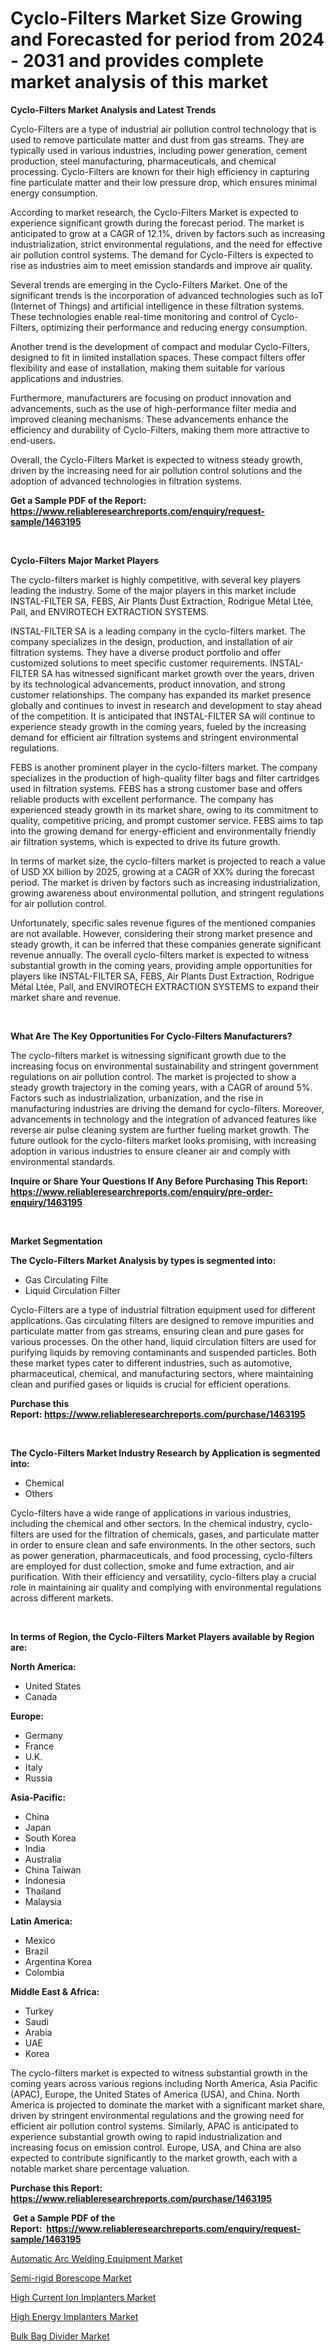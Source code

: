 <p><h1>Cyclo-Filters Market Size Growing and Forecasted for period from 2024 - 2031 and provides complete market analysis of this market</h1></p><p><strong>Cyclo-Filters Market Analysis and Latest Trends</strong></p>
<p><p>Cyclo-Filters are a type of industrial air pollution control technology that is used to remove particulate matter and dust from gas streams. They are typically used in various industries, including power generation, cement production, steel manufacturing, pharmaceuticals, and chemical processing. Cyclo-Filters are known for their high efficiency in capturing fine particulate matter and their low pressure drop, which ensures minimal energy consumption.</p><p>According to market research, the Cyclo-Filters Market is expected to experience significant growth during the forecast period. The market is anticipated to grow at a CAGR of 12.1%, driven by factors such as increasing industrialization, strict environmental regulations, and the need for effective air pollution control systems. The demand for Cyclo-Filters is expected to rise as industries aim to meet emission standards and improve air quality.</p><p>Several trends are emerging in the Cyclo-Filters Market. One of the significant trends is the incorporation of advanced technologies such as IoT (Internet of Things) and artificial intelligence in these filtration systems. These technologies enable real-time monitoring and control of Cyclo-Filters, optimizing their performance and reducing energy consumption.</p><p>Another trend is the development of compact and modular Cyclo-Filters, designed to fit in limited installation spaces. These compact filters offer flexibility and ease of installation, making them suitable for various applications and industries.</p><p>Furthermore, manufacturers are focusing on product innovation and advancements, such as the use of high-performance filter media and improved cleaning mechanisms. These advancements enhance the efficiency and durability of Cyclo-Filters, making them more attractive to end-users.</p><p>Overall, the Cyclo-Filters Market is expected to witness steady growth, driven by the increasing need for air pollution control solutions and the adoption of advanced technologies in filtration systems.</p></p>
<p><strong>Get a Sample PDF of the Report:&nbsp; <a href="https://www.reliableresearchreports.com/enquiry/request-sample/1463195">https://www.reliableresearchreports.com/enquiry/request-sample/1463195</a></strong></p>
<p>&nbsp;</p>
<p><strong>Cyclo-Filters Major Market Players</strong></p>
<p><p>The cyclo-filters market is highly competitive, with several key players leading the industry. Some of the major players in this market include INSTAL-FILTER SA, FEBS, Air Plants Dust Extraction, Rodrigue Métal Ltée, Pall, and ENVIROTECH EXTRACTION SYSTEMS.</p><p>INSTAL-FILTER SA is a leading company in the cyclo-filters market. The company specializes in the design, production, and installation of air filtration systems. They have a diverse product portfolio and offer customized solutions to meet specific customer requirements. INSTAL-FILTER SA has witnessed significant market growth over the years, driven by its technological advancements, product innovation, and strong customer relationships. The company has expanded its market presence globally and continues to invest in research and development to stay ahead of the competition. It is anticipated that INSTAL-FILTER SA will continue to experience steady growth in the coming years, fueled by the increasing demand for efficient air filtration systems and stringent environmental regulations.</p><p>FEBS is another prominent player in the cyclo-filters market. The company specializes in the production of high-quality filter bags and filter cartridges used in filtration systems. FEBS has a strong customer base and offers reliable products with excellent performance. The company has experienced steady growth in its market share, owing to its commitment to quality, competitive pricing, and prompt customer service. FEBS aims to tap into the growing demand for energy-efficient and environmentally friendly air filtration systems, which is expected to drive its future growth.</p><p>In terms of market size, the cyclo-filters market is projected to reach a value of USD XX billion by 2025, growing at a CAGR of XX% during the forecast period. The market is driven by factors such as increasing industrialization, growing awareness about environmental pollution, and stringent regulations for air pollution control.</p><p>Unfortunately, specific sales revenue figures of the mentioned companies are not available. However, considering their strong market presence and steady growth, it can be inferred that these companies generate significant revenue annually. The overall cyclo-filters market is expected to witness substantial growth in the coming years, providing ample opportunities for players like INSTAL-FILTER SA, FEBS, Air Plants Dust Extraction, Rodrigue Métal Ltée, Pall, and ENVIROTECH EXTRACTION SYSTEMS to expand their market share and revenue.</p></p>
<p>&nbsp;</p>
<p><strong>What Are The Key Opportunities For Cyclo-Filters Manufacturers?</strong></p>
<p><p>The cyclo-filters market is witnessing significant growth due to the increasing focus on environmental sustainability and stringent government regulations on air pollution control. The market is projected to show a steady growth trajectory in the coming years, with a CAGR of around 5%. Factors such as industrialization, urbanization, and the rise in manufacturing industries are driving the demand for cyclo-filters. Moreover, advancements in technology and the integration of advanced features like reverse air pulse cleaning system are further fueling market growth. The future outlook for the cyclo-filters market looks promising, with increasing adoption in various industries to ensure cleaner air and comply with environmental standards.</p></p>
<p><strong>Inquire or Share Your Questions If Any Before Purchasing This Report: <a href="https://www.reliableresearchreports.com/enquiry/pre-order-enquiry/1463195">https://www.reliableresearchreports.com/enquiry/pre-order-enquiry/1463195</a></strong></p>
<p>&nbsp;</p>
<p><strong>Market Segmentation</strong></p>
<p><strong>The Cyclo-Filters Market Analysis by types is segmented into:</strong></p>
<p><ul><li>Gas Circulating Filte</li><li>Liquid Circulation Filter</li></ul></p>
<p><p>Cyclo-Filters are a type of industrial filtration equipment used for different applications. Gas circulating filters are designed to remove impurities and particulate matter from gas streams, ensuring clean and pure gases for various processes. On the other hand, liquid circulation filters are used for purifying liquids by removing contaminants and suspended particles. Both these market types cater to different industries, such as automotive, pharmaceutical, chemical, and manufacturing sectors, where maintaining clean and purified gases or liquids is crucial for efficient operations.</p></p>
<p><strong>Purchase this Report:&nbsp;<a href="https://www.reliableresearchreports.com/purchase/1463195">https://www.reliableresearchreports.com/purchase/1463195</a></strong></p>
<p>&nbsp;</p>
<p><strong>The Cyclo-Filters Market Industry Research by Application is segmented into:</strong></p>
<p><ul><li>Chemical</li><li>Others</li></ul></p>
<p><p>Cyclo-filters have a wide range of applications in various industries, including the chemical and other sectors. In the chemical industry, cyclo-filters are used for the filtration of chemicals, gases, and particulate matter in order to ensure clean and safe environments. In the other sectors, such as power generation, pharmaceuticals, and food processing, cyclo-filters are employed for dust collection, smoke and fume extraction, and air purification. With their efficiency and versatility, cyclo-filters play a crucial role in maintaining air quality and complying with environmental regulations across different markets.</p></p>
<p>&nbsp;</p>
<p><strong>In terms of Region, the Cyclo-Filters Market Players available by Region are:</strong></p>
<p>
    <p> <strong> North America: </strong>
        <ul>
            <li>United States</li>
            <li>Canada</li>
        </ul>
        </p> 
    <p> <strong> Europe: </strong>
        <ul>
            <li>Germany</li>
            <li>France</li>
            <li>U.K.</li>
            <li>Italy</li>
            <li>Russia</li>
        </ul>
        </p> 
    <p> <strong> Asia-Pacific: </strong>
        <ul>
            <li>China</li>
            <li>Japan</li>
            <li>South Korea</li>
            <li>India</li>
            <li>Australia</li>
            <li>China Taiwan</li>
            <li>Indonesia</li>
            <li>Thailand</li>
            <li>Malaysia</li>
        </ul>
        </p> 
    <p> <strong> Latin America: </strong>
        <ul>
            <li>Mexico</li>
            <li>Brazil</li>
            <li>Argentina Korea</li>
            <li>Colombia</li>
        </ul>
        </p> 
    <p> <strong> Middle East & Africa: </strong>
        <ul>
            <li>Turkey</li>
            <li>Saudi</li>
            <li>Arabia</li>
            <li>UAE</li>
            <li>Korea</li>
        </ul>
    </p>
    </p>
<p><p>The cyclo-filters market is expected to witness substantial growth in the coming years across various regions including North America, Asia Pacific (APAC), Europe, the United States of America (USA), and China. North America is projected to dominate the market with a significant market share, driven by stringent environmental regulations and the growing need for efficient air pollution control systems. Similarly, APAC is anticipated to experience substantial growth owing to rapid industrialization and increasing focus on emission control. Europe, USA, and China are also expected to contribute significantly to the market growth, each with a notable market share percentage valuation.</p></p>
<p><strong>Purchase this Report: <a href="https://www.reliableresearchreports.com/purchase/1463195">https://www.reliableresearchreports.com/purchase/1463195</a></strong></p>
<p>&nbsp;<strong>Get a Sample PDF of the Report:&nbsp;&nbsp;<a href="https://www.reliableresearchreports.com/enquiry/request-sample/1463195">https://www.reliableresearchreports.com/enquiry/request-sample/1463195</a></strong></p>
<p><strong></strong></p>
<p><p><a href="https://github.com/chartsaturn/Market-Research-Report-List-1/blob/main/automatic-arc-welding-equipment-market.md">Automatic Arc Welding Equipment Market</a></p><p><a href="https://github.com/RichRobinson5/Market-Research-Report-List-3/blob/main/semi-rigid-borescope-market.md">Semi-rigid Borescope Market</a></p><p><a href="https://github.com/jhcraigie/Market-Research-Report-List-1/blob/main/high-current-ion-implanters-market.md">High Current Ion Implanters Market</a></p><p><a href="https://github.com/Triciasol/Market-Research-Report-List-1/blob/main/high-energy-implanters-market.md">High Energy Implanters Market</a></p><p><a href="https://github.com/JameTravis/Market-Research-Report-List-3/blob/main/bulk-bag-divider-market.md">Bulk Bag Divider Market</a></p></p>